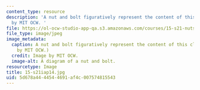 ```yaml
---
content_type: resource
description: 'A nut and bolt figuratively represent the content of this class. Image
  by MIT OCW. '
file: https://ol-ocw-studio-app-qa.s3.amazonaws.com/courses/15-s21-nuts-and-bolts-of-business-plans-january-iap-2014/5d678a4444544691af4c007574815543_15-s21iap14.jpg
file_type: image/jpeg
image_metadata:
  caption: A nut and bolt figuratively represent the content of this class. (Image
    by MIT OCW.)
  credit: Image by MIT OCW.
  image-alt: A diagram of a nut and bolt.
resourcetype: Image
title: 15-s21iap14.jpg
uid: 5d678a44-4454-4691-af4c-007574815543
---
```

